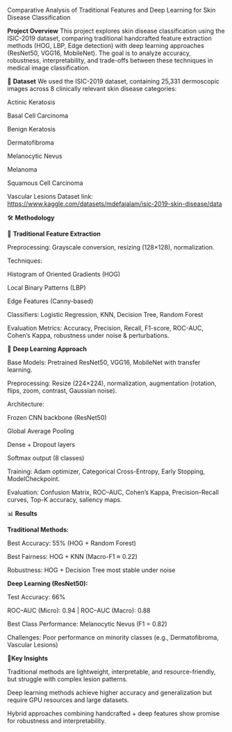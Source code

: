 Comparative Analysis of Traditional Features and Deep Learning for Skin Disease Classification

**Project Overview**
This project explores skin disease classification using the ISIC-2019 dataset, comparing traditional handcrafted feature extraction methods (HOG, LBP, Edge detection) with deep learning approaches (ResNet50, VGG16, MobileNet). The goal is to analyze accuracy, robustness, interpretability, and trade-offs between these techniques in medical image classification.

📂 **Dataset**
We used the ISIC-2019 dataset, containing 25,331 dermoscopic images across 8 clinically relevant skin disease categories:

Actinic Keratosis

Basal Cell Carcinoma

Benign Keratosis

Dermatofibroma

Melanocytic Nevus

Melanoma

Squamous Cell Carcinoma

Vascular Lesions
Dataset link: https://www.kaggle.com/datasets/mdefajalam/isic-2019-skin-disease/data

🛠️ **Methodology**

🔹 **Traditional Feature Extraction**

Preprocessing: Grayscale conversion, resizing (128×128), normalization.

Techniques:

Histogram of Oriented Gradients (HOG)

Local Binary Patterns (LBP)

Edge Features (Canny-based)

Classifiers: Logistic Regression, KNN, Decision Tree, Random Forest

Evaluation Metrics: Accuracy, Precision, Recall, F1-score, ROC-AUC, Cohen’s Kappa, robustness under noise & perturbations.

🔹 **Deep Learning Approach**

Base Models: Pretrained ResNet50, VGG16, MobileNet with transfer learning.

Preprocessing: Resize (224×224), normalization, augmentation (rotation, flips, zoom, contrast, Gaussian noise).

Architecture:

Frozen CNN backbone (ResNet50)

Global Average Pooling

Dense + Dropout layers

Softmax output (8 classes)

Training: Adam optimizer, Categorical Cross-Entropy, Early Stopping, ModelCheckpoint.

Evaluation: Confusion Matrix, ROC–AUC, Cohen’s Kappa, Precision-Recall curves, Top-K accuracy, saliency maps.

📊 **Results**

**Traditional Methods:**

Best Accuracy: 55% (HOG + Random Forest)

Best Fairness: HOG + KNN (Macro-F1 ≈ 0.22)

Robustness: HOG + Decision Tree most stable under noise

**Deep Learning (ResNet50):**

Test Accuracy: 66%

ROC–AUC (Micro): 0.94 | ROC–AUC (Macro): 0.88

Best Class Performance: Melanocytic Nevus (F1 = 0.82)

Challenges: Poor performance on minority classes (e.g., Dermatofibroma, Vascular Lesions)

📌**Key Insights**

Traditional methods are lightweight, interpretable, and resource-friendly, but struggle with complex lesion patterns.

Deep learning methods achieve higher accuracy and generalization but require GPU resources and large datasets.

Hybrid approaches combining handcrafted + deep features show promise for robustness and interpretability.
